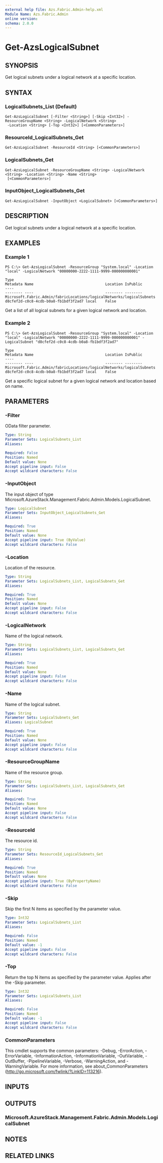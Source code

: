 ```yaml
---
external help file: Azs.Fabric.Admin-help.xml
Module Name: Azs.Fabric.Admin
online version:
schema: 2.0.0
---
```


# Get-AzsLogicalSubnet

## SYNOPSIS
Get logical subnets under a logical network at a specific location.

## SYNTAX

### LogicalSubnets_List (Default)
```
Get-AzsLogicalSubnet [-Filter <String>] [-Skip <Int32>] -ResourceGroupName <String> -LogicalNetwork <String>
 -Location <String> [-Top <Int32>] [<CommonParameters>]
```

### ResourceId_LogicalSubnets_Get
```
Get-AzsLogicalSubnet -ResourceId <String> [<CommonParameters>]
```

### LogicalSubnets_Get
```
Get-AzsLogicalSubnet -ResourceGroupName <String> -LogicalNetwork <String> -Location <String> -Name <String>
 [<CommonParameters>]
```

### InputObject_LogicalSubnets_Get
```
Get-AzsLogicalSubnet -InputObject <LogicalSubnet> [<CommonParameters>]
```

## DESCRIPTION
Get logical subnets under a logical network at a specific location.

## EXAMPLES

### Example 1
```
PS C:\> Get-AzsLogicalSubnet -ResourceGroup "System.local" -Location "local" -LogicalNetwork "00000000-2222-1111-9999-000000000001"

Type                                                                  Metadata Name                                 Location IsPublic
----                                                                  -------- ----                                 -------- --------
Microsoft.Fabric.Admin/fabricLocations/logicalNetworks/logicalSubnets          d8cfef2d-c0c8-4cdb-b0a8-fb1bdf3f2ad7 local    False
```

Get a list of all logical subnets for a given logical network and location.

### Example 2
```
PS C:\> Get-AzsLogicalSubnet -ResourceGroup "System.local" -Location "local" -LogicalNetwork "00000000-2222-1111-9999-000000000001" -LogicalSubnet "d8cfef2d-c0c8-4cdb-b0a8-fb1bdf3f2ad7"

Type                                                                  Metadata Name                                 Location IsPublic
----                                                                  -------- ----                                 -------- --------
Microsoft.Fabric.Admin/fabricLocations/logicalNetworks/logicalSubnets          d8cfef2d-c0c8-4cdb-b0a8-fb1bdf3f2ad7 local    False
```

Get a specific logical subnet for a given logical network and location based on name.

## PARAMETERS

### -Filter
OData filter parameter.

```yaml
Type: String
Parameter Sets: LogicalSubnets_List
Aliases:

Required: False
Position: Named
Default value: None
Accept pipeline input: False
Accept wildcard characters: False
```

### -InputObject
The input object of type Microsoft.AzureStack.Management.Fabric.Admin.Models.LogicalSubnet.

```yaml
Type: LogicalSubnet
Parameter Sets: InputObject_LogicalSubnets_Get
Aliases:

Required: True
Position: Named
Default value: None
Accept pipeline input: True (ByValue)
Accept wildcard characters: False
```

### -Location
Location of the resource.

```yaml
Type: String
Parameter Sets: LogicalSubnets_List, LogicalSubnets_Get
Aliases:

Required: True
Position: Named
Default value: None
Accept pipeline input: False
Accept wildcard characters: False
```

### -LogicalNetwork
Name of the logical network.

```yaml
Type: String
Parameter Sets: LogicalSubnets_List, LogicalSubnets_Get
Aliases:

Required: True
Position: Named
Default value: None
Accept pipeline input: False
Accept wildcard characters: False
```

### -Name
Name of the logical subnet.

```yaml
Type: String
Parameter Sets: LogicalSubnets_Get
Aliases: LogicalSubnet

Required: True
Position: Named
Default value: None
Accept pipeline input: False
Accept wildcard characters: False
```

### -ResourceGroupName
Name of the resource group.

```yaml
Type: String
Parameter Sets: LogicalSubnets_List, LogicalSubnets_Get
Aliases:

Required: True
Position: Named
Default value: None
Accept pipeline input: False
Accept wildcard characters: False
```

### -ResourceId
The resource id.

```yaml
Type: String
Parameter Sets: ResourceId_LogicalSubnets_Get
Aliases:

Required: True
Position: Named
Default value: None
Accept pipeline input: True (ByPropertyName)
Accept wildcard characters: False
```

### -Skip
Skip the first N items as specified by the parameter value.

```yaml
Type: Int32
Parameter Sets: LogicalSubnets_List
Aliases:

Required: False
Position: Named
Default value: -1
Accept pipeline input: False
Accept wildcard characters: False
```

### -Top
Return the top N items as specified by the parameter value.
Applies after the -Skip parameter.

```yaml
Type: Int32
Parameter Sets: LogicalSubnets_List
Aliases:

Required: False
Position: Named
Default value: -1
Accept pipeline input: False
Accept wildcard characters: False
```

### CommonParameters
This cmdlet supports the common parameters: -Debug, -ErrorAction, -ErrorVariable, -InformationAction, -InformationVariable, -OutVariable, -OutBuffer, -PipelineVariable, -Verbose, -WarningAction, and -WarningVariable. For more information, see about_CommonParameters (http://go.microsoft.com/fwlink/?LinkID=113216).

## INPUTS

## OUTPUTS

### Microsoft.AzureStack.Management.Fabric.Admin.Models.LogicalSubnet

## NOTES

## RELATED LINKS

